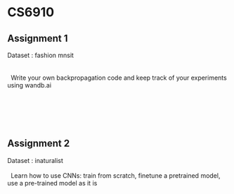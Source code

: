 # CS6910

## Assignment 1
Dataset : fashion mnsit  
<br/><br/> &nbsp;&nbsp;Write your own backpropagation code and keep track of your experiments using wandb.ai

<br/><br/> <br/><br/> 
## Assignment 2
Dataset : inaturalist 
<br/><br/> &nbsp;&nbsp;Learn how to use CNNs: train from scratch, finetune a pretrained model, use a pre-trained model as it is

   

